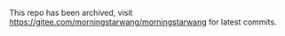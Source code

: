 This repo has been archived, visit https://gitee.com/morningstarwang/morningstarwang for latest commits.
